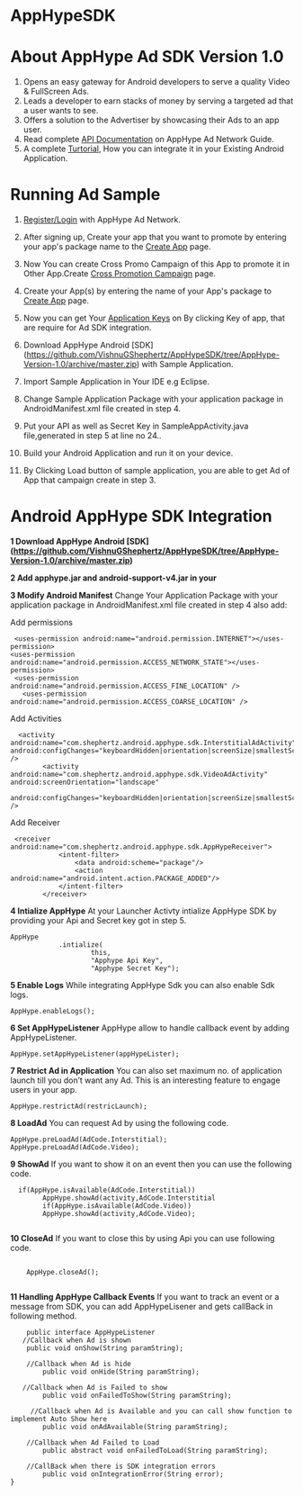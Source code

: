 AppHypeSDK
==========

# About AppHype Ad SDK Version 1.0

1. Opens an easy gateway for Android developers to serve a quality Video & FullScreen Ads.
2. Leads a developer to earn stacks of money by serving a targeted ad that a user wants to see.
3. Offers a solution to the Advertiser by showcasing their Ads to an app user.
4. Read complete [API Documentation](http://apphype.shephertz.com/docs) on AppHype Ad Network Guide.
5. A complete [Turtorial](http://apphype.shephertz.com/tutorial-android), How you can integrate it in your Existing Android Application.

# Running Ad Sample

1. [Register/Login](http://apphype.shephertz.com/login) with AppHype Ad Network.
2. After signing up, Create your app that you want to promote by entering your app's package name to the [Create App](http://apphype.shephertz.com/app/apps#/addApp) page.
3. Now You can create Cross Promo Campaign of this App to promote it in Other App.Create [Cross Promotion Campaign](http://apphype.shephertz.com/app/apps#/createPromo) page. 
4. Create your App(s) by entering the name of your App's package to [Create App](http://apphype.shephertz.com/app/apps#/addApp) page.
5. Now you can get Your [Application Keys](http://apphype.shephertz.com/app/apps#/all) on By clicking Key of app, that are require for Ad SDK integration.
6. Download  AppHype Android [SDK] (https://github.com/VishnuGShephertz/AppHypeSDK/tree/AppHype-Version-1.0/archive/master.zip) with Sample Application.
7. Import Sample Application in Your IDE e.g Eclipse.
8. Change Sample Application Package with your application package in AndroidManifest.xml file created in step 4. 
9. Put your API as well as Secret Key in SampleAppActivity.java file,generated in step 5 at line no 24..

10. Build your Android Application and run it on your device.
11. By Clicking Load button of sample application, you are able to get Ad of App that campaign create in step 3.

# Android AppHype SDK Integration



__1 Download  AppHype Android [SDK] (https://github.com/VishnuGShephertz/AppHypeSDK/tree/AppHype-Version-1.0/archive/master.zip)__

__2 Add apphype.jar and android-support-v4.jar in your__

__3 Modify Android Manifest__ Change Your Application Package with your application package in AndroidManifest.xml file created in step 4 also add:


Add permissions 
```
 <uses-permission android:name="android.permission.INTERNET"></uses-permission>
<uses-permission android:name="android.permission.ACCESS_NETWORK_STATE"></uses-permission>
 <uses-permission android:name="android.permission.ACCESS_FINE_LOCATION" />
   <uses-permission android:name="android.permission.ACCESS_COARSE_LOCATION" />
```

Add Activities

```
  <activity android:name="com.shephertz.android.apphype.sdk.InterstitialAdActivity" android:configChanges="keyboardHidden|orientation|screenSize|smallestScreenSize" />
        <activity android:name="com.shephertz.android.apphype.sdk.VideoAdActivity" android:screenOrientation="landscape"
             android:configChanges="keyboardHidden|orientation|screenSize|smallestScreenSize" />
```
Add Receiver

```
 <receiver android:name="com.shephertz.android.apphype.sdk.AppHypeReceiver">
            <intent-filter>
                <data android:scheme="package"/>
                <action android:name="android.intent.action.PACKAGE_ADDED"/>
            </intent-filter>
        </receiver>
```

__4 Intialize AppHype__ At your Launcher Activty intialize AppHype SDK by providing your Api and Secret key got in step 5.
```
AppHype
			.intialize(
					this,
					"Apphype Api Key",
					"Apphype Secret Key");
```

__5 Enable Logs__ While integrating AppHype Sdk you can also enable Sdk logs.

```
AppHype.enableLogs();

```
__6 Set AppHypeListener__ AppHype allow to handle callback event by adding AppHypeListener.

```
AppHype.setAppHypeListener(appHypeLister);

```

__7 Restrict Ad in Application__ You can also set maximum no. of application launch till you don’t want any Ad. This is an interesting feature to engage users in your app.
```
AppHype.restrictAd(restricLaunch);

```

__8 LoadAd__ You can request Ad by using the following code.

```
AppHype.preLoadAd(AdCode.Interstitial);
AppHype.preLoadAd(AdCode.Video);

```
__9 ShowAd__ If you want to show it on an event then you can use the following code.

```
  if(AppHype.isAvailable(AdCode.Interstitial))
		AppHype.showAd(activity,AdCode.Interstitial
		if(AppHype.isAvailable(AdCode.Video))
		AppHype.showAd(activity,AdCode.Video);
				
```
__10 CloseAd__  If you want to close this by using Api you can use following code.

```

	AppHype.closeAd();
				
```

			
__11 Handling AppHype Callback Events__ If you want to track an event or a message from SDK, you can add AppHypeLisener and gets callBack in following method.
``` 
    public interface AppHypeListener
   //Callback when Ad is shown
    public void onShow(String paramString);

    //Callback when Ad is hide
        public void onHide(String paramString);

   //Callback when Ad is Failed to show
        public void onFailedToShow(String paramString);

     //Callback when Ad is Available and you can call show function to implement Auto Show here
        public void onAdAvailable(String paramString);

    //Callback when Ad Failed to Load
        public abstract void onFailedToLoad(String paramString);

    //CallBack when there is SDK integration errors
        public void onIntegrationError(String error);
}
				
```



